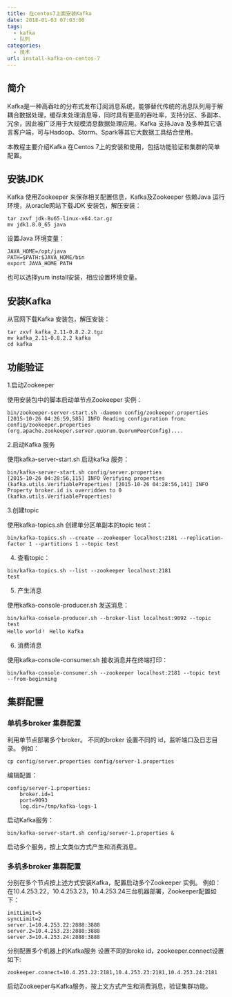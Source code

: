 ```yaml
---
title: 在centos7上面安装Kafka
date: 2018-01-03 07:03:00
tags: 
  - kafka
  - 队列
categories:
  - 技术
url: install-kafka-on-centos-7
---
```


## 简介

Kafka是一种高吞吐的分布式发布订阅消息系统，能够替代传统的消息队列用于解耦合数据处理，缓存未处理消息等，同时具有更高的吞吐率，支持分区、多副本、冗余，因此被广泛用于大规模消息数据处理应用。Kafka
支持Java 及多种其它语言客户端，可与Hadoop、Storm、Spark等其它大数据工具结合使用。

<!--more-->

本教程主要介绍Kafka 在Centos 7上的安装和使用，包括功能验证和集群的简单配置。

## 安装JDK

Kafka 使用Zookeeper 来保存相关配置信息，Kafka及Zookeeper 依赖Java 运行环境，从oracle网站下载JDK 安装包，解压安装：

```
tar zxvf jdk-8u65-linux-x64.tar.gz
mv jdk1.8.0_65 java
```

设置Java 环境变量：

```
JAVA_HOME=/opt/java
PATH=$PATH:$JAVA_HOME/bin
export JAVA_HOME PATH
```

也可以选择yum install安装，相应设置环境变量。

## 安装Kafka

从官网下载Kafka 安装包，解压安装：

```
tar zxvf kafka_2.11-0.8.2.2.tgz
mv kafka_2.11-0.8.2.2 kafka
cd kafka
```

## 功能验证

1.启动Zookeeper

使用安装包中的脚本启动单节点Zookeeper 实例：

```
bin/zookeeper-server-start.sh -daemon config/zookeeper.properties
[2015-10-26 04:26:59,585] INFO Reading configuration from: config/zookeeper.properties (org.apache.zookeeper.server.quorum.QuorumPeerConfig)....
```

2.启动Kafka 服务

使用kafka-server-start.sh 启动kafka 服务：

```
bin/kafka-server-start.sh config/server.properties
[2015-10-26 04:28:56,115] INFO Verifying properties (kafka.utils.VerifiableProperties) [2015-10-26 04:28:56,141] INFO Property broker.id is overridden to 0 (kafka.utils.VerifiableProperties)
```

3.创建topic

使用kafka-topics.sh 创建单分区单副本的topic test：

```
bin/kafka-topics.sh --create --zookeeper localhost:2181 --replication-factor 1 --partitions 1 --topic test
```


4. 查看topic：

```
bin/kafka-topics.sh --list --zookeeper localhost:2181
test
```


5. 产生消息

使用kafka-console-producer.sh 发送消息：

```
bin/kafka-console-producer.sh --broker-list localhost:9092 --topic test
Hello world！ Hello Kafka
```

6. 消费消息

使用kafka-console-consumer.sh 接收消息并在终端打印：

```
bin/kafka-console-consumer.sh --zookeeper localhost:2181 --topic test --from-beginning
```

## 集群配置

 ### 单机多broker 集群配置

利用单节点部署多个broker。 不同的broker 设置不同的 id，监听端口及日志目录。 例如：

```
cp config/server.properties config/server-1.properties
```

编辑配置：

```
config/server-1.properties:
    broker.id=1
    port=9093
    log.dir=/tmp/kafka-logs-1
```

启动Kafka服务：

```
bin/kafka-server-start.sh config/server-1.properties &
```

启动多个服务，按上文类似方式产生和消费消息。

### 多机多broker 集群配置

分别在多个节点按上述方式安装Kafka，配置启动多个Zookeeper 实例。 例如：
在10.4.253.22，10.4.253.23，10.4.253.24三台机器部署，Zookeeper配置如下：

```
initLimit=5
syncLimit=2
server.1=10.4.253.22:2888:3888
server.2=10.4.253.23:2888:3888
server.3=10.4.253.24:2888:3888
```

分别配置多个机器上的Kafka服务 设置不同的broke id，zookeeper.connect设置如下:

```
zookeeper.connect=10.4.253.22:2181,10.4.253.23:2181,10.4.253.24:2181
```

启动Zookeeper与Kafka服务，按上文方式产生和消费消息，验证集群功能。